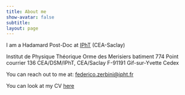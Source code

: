 ```yaml
---
title: About me
show-avatar: false
subtitle: 
layout: page
---
```


I am a Hadamard Post-Doc at [IPhT](https://www.ipht.fr/) (CEA-Saclay)

Institut de Physique Théorique
Orme des Merisiers batiment 774
Point courrier 136
CEA/DSM/IPhT, CEA/Saclay
F-91191 Gif-sur-Yvette Cedex

You can reach out to me at: [federico.zerbini@ipht.fr](mailto:federico.zerbini@ipht.fr)

You can look at my CV [here](/uploads/Zerbini-ShortCV.pdf)